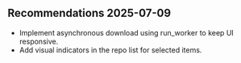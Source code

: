## Recommendations 2025-07-09
- Implement asynchronous download using run_worker to keep UI responsive.
- Add visual indicators in the repo list for selected items.
